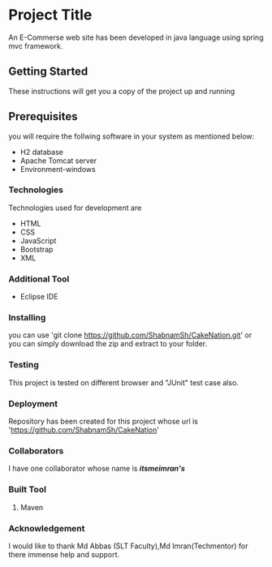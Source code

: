 # Project Title
An E-Commerse web site has been developed in java language using spring mvc framework.

## Getting Started
These instructions will get you a copy of the project up and running

## Prerequisites
you will require the follwing software in your system as mentioned below:
* H2  database
* Apache Tomcat server 
* Environment-windows

### Technologies
Technologies used for development are
* HTML
* CSS
* JavaScript
* Bootstrap
* XML

### Additional Tool
* Eclipse IDE 

### Installing
you can use 'git clone https://github.com/ShabnamSh/CakeNation.git' or you can simply download the zip and extract to your folder.

### Testing
This project is tested on different browser and "JUnit" test case also.
  
### Deployment
Repository has been created for this project whose url is 'https://github.com/ShabnamSh/CakeNation'

### Collaborators
I have one collaborator whose name is    __*itsmeimran's*__

### Built Tool
1)  Maven

### Acknowledgement
I would like to thank Md Abbas (SLT Faculty),Md Imran(Techmentor) for there immense help and support.
